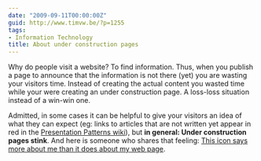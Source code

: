 ```yaml
---
date: "2009-09-11T00:00:00Z"
guid: http://www.timvw.be/?p=1255
tags:
- Information Technology
title: About under construction pages
---
```

Why do people visit a website? To find information. Thus, when you publish a page to announce that the information is not there (yet) you are wasting your visitors time. Instead of creating the actual content you wasted time while your were creating an under construction page. A loss-loss situation instead of a win-win one.

Admitted, in some cases it can be helpful to give your visitors an idea of what they can expect (eg: links to articles that are not written yet appear in red in the [Presentation Patterns wiki](http://www.jeremydmiller.com/ppatterns/Default.aspx?Page=MainPage&AspxAutoDetectCookieSupport=1)), but **in general: Under construction pages stink**. And here is someone who shares that feeling: [This icon says more about me than it does about my web page](http://www.cs.utah.edu/~gk/atwork/).
